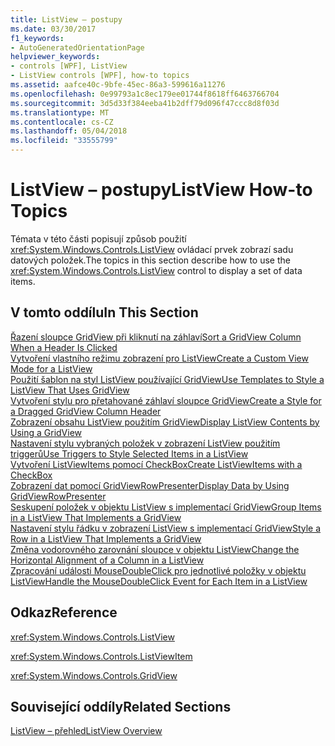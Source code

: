 ```yaml
---
title: ListView – postupy
ms.date: 03/30/2017
f1_keywords:
- AutoGeneratedOrientationPage
helpviewer_keywords:
- controls [WPF], ListView
- ListView controls [WPF], how-to topics
ms.assetid: aafce40c-9bfe-45ec-86a3-599616a11276
ms.openlocfilehash: 0e99793a1c8ec179ee01744f8618ff6463766704
ms.sourcegitcommit: 3d5d33f384eeba41b2dff79d096f47ccc8d8f03d
ms.translationtype: MT
ms.contentlocale: cs-CZ
ms.lasthandoff: 05/04/2018
ms.locfileid: "33555799"
---
```

# <a name="listview-how-to-topics"></a><span data-ttu-id="11bbc-102">ListView – postupy</span><span class="sxs-lookup"><span data-stu-id="11bbc-102">ListView How-to Topics</span></span>
<span data-ttu-id="11bbc-103">Témata v této části popisují způsob použití <xref:System.Windows.Controls.ListView> ovládací prvek zobrazí sadu datových položek.</span><span class="sxs-lookup"><span data-stu-id="11bbc-103">The topics in this section describe how to use the <xref:System.Windows.Controls.ListView> control to display a set of data items.</span></span>  
  
## <a name="in-this-section"></a><span data-ttu-id="11bbc-104">V tomto oddílu</span><span class="sxs-lookup"><span data-stu-id="11bbc-104">In This Section</span></span>  
 [<span data-ttu-id="11bbc-105">Řazení sloupce GridView při kliknutí na záhlaví</span><span class="sxs-lookup"><span data-stu-id="11bbc-105">Sort a GridView Column When a Header Is Clicked</span></span>](../../../../docs/framework/wpf/controls/how-to-sort-a-gridview-column-when-a-header-is-clicked.md)  
 [<span data-ttu-id="11bbc-106">Vytvoření vlastního režimu zobrazení pro ListView</span><span class="sxs-lookup"><span data-stu-id="11bbc-106">Create a Custom View Mode for a ListView</span></span>](../../../../docs/framework/wpf/controls/how-to-create-a-custom-view-mode-for-a-listview.md)  
 [<span data-ttu-id="11bbc-107">Použití šablon na styl ListView používající GridView</span><span class="sxs-lookup"><span data-stu-id="11bbc-107">Use Templates to Style a ListView That Uses GridView</span></span>](../../../../docs/framework/wpf/controls/how-to-use-templates-to-style-a-listview-that-uses-gridview.md)  
 [<span data-ttu-id="11bbc-108">Vytvoření stylu pro přetahované záhlaví sloupce GridView</span><span class="sxs-lookup"><span data-stu-id="11bbc-108">Create a Style for a Dragged GridView Column Header</span></span>](../../../../docs/framework/wpf/controls/how-to-create-a-style-for-a-dragged-gridview-column-header.md)  
 [<span data-ttu-id="11bbc-109">Zobrazení obsahu ListView použitím GridView</span><span class="sxs-lookup"><span data-stu-id="11bbc-109">Display ListView Contents by Using a GridView</span></span>](../../../../docs/framework/wpf/controls/how-to-display-listview-contents-by-using-a-gridview.md)  
 [<span data-ttu-id="11bbc-110">Nastavení stylu vybraných položek v zobrazení ListView použitím triggerů</span><span class="sxs-lookup"><span data-stu-id="11bbc-110">Use Triggers to Style Selected Items in a ListView</span></span>](../../../../docs/framework/wpf/controls/how-to-use-triggers-to-style-selected-items-in-a-listview.md)  
 [<span data-ttu-id="11bbc-111">Vytvoření ListViewItems pomocí CheckBox</span><span class="sxs-lookup"><span data-stu-id="11bbc-111">Create ListViewItems with a CheckBox</span></span>](../../../../docs/framework/wpf/controls/how-to-create-listviewitems-with-a-checkbox.md)  
 [<span data-ttu-id="11bbc-112">Zobrazení dat pomocí GridViewRowPresenter</span><span class="sxs-lookup"><span data-stu-id="11bbc-112">Display Data by Using GridViewRowPresenter</span></span>](../../../../docs/framework/wpf/controls/how-to-display-data-by-using-gridviewrowpresenter.md)  
 [<span data-ttu-id="11bbc-113">Seskupení položek v objektu ListView s implementací GridView</span><span class="sxs-lookup"><span data-stu-id="11bbc-113">Group Items in a ListView That Implements a GridView</span></span>](../../../../docs/framework/wpf/controls/how-to-group-items-in-a-listview-that-implements-a-gridview.md)  
 [<span data-ttu-id="11bbc-114">Nastavení stylu řádku v zobrazení ListView s implementací GridView</span><span class="sxs-lookup"><span data-stu-id="11bbc-114">Style a Row in a ListView That Implements a GridView</span></span>](../../../../docs/framework/wpf/controls/how-to-style-a-row-in-a-listview-that-implements-a-gridview.md)  
 [<span data-ttu-id="11bbc-115">Změna vodorovného zarovnání sloupce v objektu ListView</span><span class="sxs-lookup"><span data-stu-id="11bbc-115">Change the Horizontal Alignment of a Column in a ListView</span></span>](../../../../docs/framework/wpf/controls/how-to-change-the-horizontal-alignment-of-a-column-in-a-listview.md)  
 [<span data-ttu-id="11bbc-116">Zpracování události MouseDoubleClick pro jednotlivé položky v objektu ListView</span><span class="sxs-lookup"><span data-stu-id="11bbc-116">Handle the MouseDoubleClick Event for Each Item in a ListView</span></span>](../../../../docs/framework/wpf/controls/how-to-handle-the-mousedoubleclick-event-for-each-item-in-a-listview.md)  
  
## <a name="reference"></a><span data-ttu-id="11bbc-117">Odkaz</span><span class="sxs-lookup"><span data-stu-id="11bbc-117">Reference</span></span>  
 <xref:System.Windows.Controls.ListView>  
  
 <xref:System.Windows.Controls.ListViewItem>  
  
 <xref:System.Windows.Controls.GridView>  
  
## <a name="related-sections"></a><span data-ttu-id="11bbc-118">Související oddíly</span><span class="sxs-lookup"><span data-stu-id="11bbc-118">Related Sections</span></span>  
 [<span data-ttu-id="11bbc-119">ListView – přehled</span><span class="sxs-lookup"><span data-stu-id="11bbc-119">ListView Overview</span></span>](../../../../docs/framework/wpf/controls/listview-overview.md)
